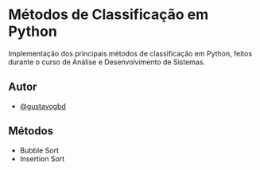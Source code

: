 
# Métodos de Classificação em Python

Implementação dos principais métodos de classificação em Python, feitos durante o curso de Análise e Desenvolvimento de Sistemas.




## Autor

- [@gustavogbd](https://www.github.com/Gustavogbd)


## Métodos 

- Bubble Sort
- Insertion Sort


